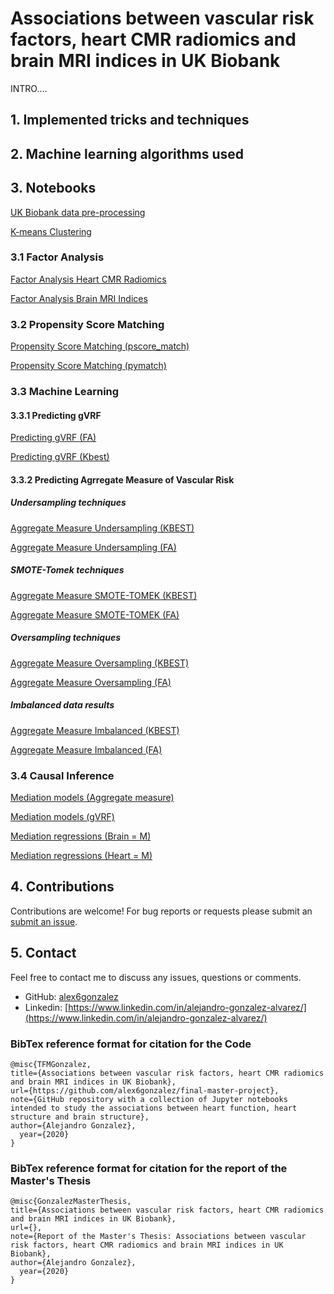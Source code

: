 # Associations between vascular risk factors, heart CMR radiomics and brain MRI indices in UK Biobank

INTRO....


## 1. Implemented tricks and techniques


## 2. Machine learning algorithms used


## 3. Notebooks
[UK Biobank data pre-processing](https://github.com/alex6gonzalez/final-master-project/blob/master/UK%20Biobank%20data%20pre-processing.ipynb)

[K-means Clustering](https://github.com/alex6gonzalez/final-master-project/blob/master/K-means%20Clustering.ipynb)

### 3.1 Factor Analysis
[Factor Analysis Heart CMR Radiomics](https://github.com/alex6gonzalez/final-master-project/blob/master/Factor%20Analysis%20Heart%20CMR%20Radiomics.ipynb)

[Factor Analysis Brain MRI Indices](https://github.com/alex6gonzalez/final-master-project/blob/master/Factor%20Analysis%20Brain%20MRI%20Indices.ipynb)

### 3.2 Propensity Score Matching
[Propensity Score Matching (pscore_match)](https://github.com/alex6gonzalez/final-master-project/blob/master/Propensity%20Score%20Matching%20(pscore_match).ipynb)

[Propensity Score Matching (pymatch)](https://github.com/alex6gonzalez/final-master-project/blob/master/Propensity%20Score%20Matching%20(pymatch).ipynb)

### 3.3 Machine Learning
#### 3.3.1 Predicting gVRF
[Predicting gVRF (FA)](https://github.com/alex6gonzalez/final-master-project/blob/master/Machine%20Learning/Predicting%20gVRF%20(FA).ipynb)

[Predicting gVRF (Kbest)](https://github.com/alex6gonzalez/final-master-project/blob/master/Machine%20Learning/Predicting%20gVRF%20(Kbest).ipynb)

#### 3.3.2 Predicting Agrregate Measure of Vascular Risk
##### Undersampling techniques
[Aggregate Measure Undersampling (KBEST)](https://github.com/alex6gonzalez/final-master-project/blob/master/Machine%20Learning/Aggregate%20Measure%20Undersampling%20(KBEST).ipynb)

[Aggregate Measure Undersampling (FA)](https://github.com/alex6gonzalez/final-master-project/blob/master/Machine%20Learning/Aggregate%20Measure%20Undersampling%20(FA).ipynb)

##### SMOTE-Tomek techniques
[Aggregate Measure SMOTE-TOMEK (KBEST)](https://github.com/alex6gonzalez/final-master-project/blob/master/Machine%20Learning/Aggregate%20Measure%20SMOTE-TOMEK%20(KBEST).ipynb)

[Aggregate Measure SMOTE-TOMEK (FA)](https://github.com/alex6gonzalez/final-master-project/blob/master/Machine%20Learning/Aggregate%20Measure%20SMOTE-TOMEK%20(FA).ipynb)

##### Oversampling techniques
[Aggregate Measure Oversampling (KBEST)](https://github.com/alex6gonzalez/final-master-project/blob/master/Machine%20Learning/Aggregate%20Measure%20Oversampling%20(KBEST).ipynb)

[Aggregate Measure Oversampling (FA)](https://github.com/alex6gonzalez/final-master-project/blob/master/Machine%20Learning/Aggregate%20Measure%20Oversampling%20(FA).ipynb)

##### Imbalanced data results
[Aggregate Measure Imbalanced (KBEST)](https://github.com/alex6gonzalez/final-master-project/blob/master/Machine%20Learning/Aggregate%20Measure%20Imbalanced%20(KBEST).ipynb)

[Aggregate Measure Imbalanced (FA)](https://github.com/alex6gonzalez/final-master-project/blob/master/Machine%20Learning/Aggregate%20Measure%20Imbalanced%20(FA).ipynb)

### 3.4 Causal Inference
[Mediation models (Aggregate measure)](https://github.com/alex6gonzalez/final-master-project/blob/master/Casual%20Inference/Mediation%20models%20(Aggregate%20measure).ipynb)

[Mediation models (gVRF)](https://github.com/alex6gonzalez/final-master-project/blob/master/Casual%20Inference/Mediation%20models%20(gVRF).ipynb)

[Mediation regressions (Brain = M)](https://github.com/alex6gonzalez/final-master-project/blob/master/Casual%20Inference/Mediation%20regressions%20(Brain%20%3D%20M).ipynb)

[Mediation regressions (Heart = M)](https://github.com/alex6gonzalez/final-master-project/blob/master/Casual%20Inference/Mediation%20regressions%20(Heart%20%3D%20M).ipynb)

## 4. Contributions
Contributions are welcome! For bug reports or requests please submit an [submit an issue](https://github.com/alex6gonzalez/final-master-project/issues).

## 5. Contact
Feel free to contact me to discuss any issues, questions or comments.
* GitHub: [alex6gonzalez](https://github.com/alex6gonzalez)
* Linkedin: [https://www.linkedin.com/in/alejandro-gonzalez-alvarez/](https://www.linkedin.com/in/alejandro-gonzalez-alvarez/)

### BibTex reference format for citation for the Code
```
@misc{TFMGonzalez,
title={Associations between vascular risk factors, heart CMR radiomics and brain MRI indices in UK Biobank},
url={https://github.com/alex6gonzalez/final-master-project},
note={GitHub repository with a collection of Jupyter notebooks intended to study the associations between heart function, heart structure and brain structure},
author={Alejandro Gonzalez},
  year={2020}
}
```
### BibTex reference format for citation for the report of the Master's Thesis

```
@misc{GonzalezMasterThesis,
title={Associations between vascular risk factors, heart CMR radiomics and brain MRI indices in UK Biobank},
url={},
note={Report of the Master's Thesis: Associations between vascular risk factors, heart CMR radiomics and brain MRI indices in UK Biobank},
author={Alejandro Gonzalez},
  year={2020}
}
```
